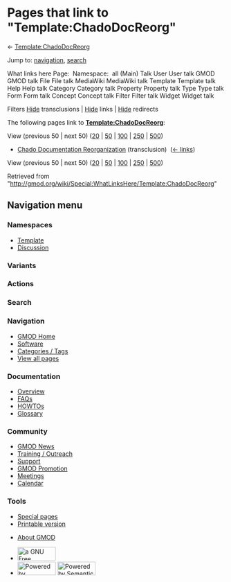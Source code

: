 <div id="mw-page-base" class="noprint">

</div>

<div id="mw-head-base" class="noprint">

</div>

<div id="content" class="mw-body" role="main">

<span id="top"></span>

<div id="mw-js-message" style="display:none;">

</div>



# <span dir="auto">Pages that link to "Template:ChadoDocReorg"</span>

<div id="bodyContent">

<div id="contentSub">

←
[Template:ChadoDocReorg](/wiki/Template:ChadoDocReorg "Template:ChadoDocReorg")

</div>

<div id="jump-to-nav" class="mw-jump">

Jump to: [navigation](#mw-navigation), [search](#p-search)

</div>

<div id="mw-content-text">

What links here Page:  Namespace:  all (Main) Talk User User talk GMOD
GMOD talk File File talk MediaWiki MediaWiki talk Template Template talk
Help Help talk Category Category talk Property Property talk Type Type
talk Form Form talk Concept Concept talk Filter Filter talk Widget
Widget talk

Filters
[Hide](/mediawiki/index.php?title=Special:WhatLinksHere/Template:ChadoDocReorg&hidetrans=1 "Special:WhatLinksHere/Template:ChadoDocReorg")
transclusions \|
[Hide](/mediawiki/index.php?title=Special:WhatLinksHere/Template:ChadoDocReorg&hidelinks=1 "Special:WhatLinksHere/Template:ChadoDocReorg")
links \|
[Hide](/mediawiki/index.php?title=Special:WhatLinksHere/Template:ChadoDocReorg&hideredirs=1 "Special:WhatLinksHere/Template:ChadoDocReorg")
redirects

The following pages link to
**[Template:ChadoDocReorg](/wiki/Template:ChadoDocReorg "Template:ChadoDocReorg")**:

View (previous 50 \| next 50)
([20](/mediawiki/index.php?title=Special:WhatLinksHere/Template:ChadoDocReorg&limit=20 "Special:WhatLinksHere/Template:ChadoDocReorg")
\|
[50](/mediawiki/index.php?title=Special:WhatLinksHere/Template:ChadoDocReorg&limit=50 "Special:WhatLinksHere/Template:ChadoDocReorg")
\|
[100](/mediawiki/index.php?title=Special:WhatLinksHere/Template:ChadoDocReorg&limit=100 "Special:WhatLinksHere/Template:ChadoDocReorg")
\|
[250](/mediawiki/index.php?title=Special:WhatLinksHere/Template:ChadoDocReorg&limit=250 "Special:WhatLinksHere/Template:ChadoDocReorg")
\|
[500](/mediawiki/index.php?title=Special:WhatLinksHere/Template:ChadoDocReorg&limit=500 "Special:WhatLinksHere/Template:ChadoDocReorg"))

- [Chado Documentation
  Reorganization](/wiki/Chado_Documentation_Reorganization "Chado Documentation Reorganization")
  (transclusion) ‎ <span class="mw-whatlinkshere-tools">([←
  links](/mediawiki/index.php?title=Special:WhatLinksHere&target=Chado+Documentation+Reorganization "Special:WhatLinksHere"))</span>

View (previous 50 \| next 50)
([20](/mediawiki/index.php?title=Special:WhatLinksHere/Template:ChadoDocReorg&limit=20 "Special:WhatLinksHere/Template:ChadoDocReorg")
\|
[50](/mediawiki/index.php?title=Special:WhatLinksHere/Template:ChadoDocReorg&limit=50 "Special:WhatLinksHere/Template:ChadoDocReorg")
\|
[100](/mediawiki/index.php?title=Special:WhatLinksHere/Template:ChadoDocReorg&limit=100 "Special:WhatLinksHere/Template:ChadoDocReorg")
\|
[250](/mediawiki/index.php?title=Special:WhatLinksHere/Template:ChadoDocReorg&limit=250 "Special:WhatLinksHere/Template:ChadoDocReorg")
\|
[500](/mediawiki/index.php?title=Special:WhatLinksHere/Template:ChadoDocReorg&limit=500 "Special:WhatLinksHere/Template:ChadoDocReorg"))

</div>

<div class="printfooter">

Retrieved from
"<http://gmod.org/wiki/Special:WhatLinksHere/Template:ChadoDocReorg>"

</div>

<div id="catlinks" class="catlinks catlinks-allhidden">

</div>

<div class="visualClear">

</div>

</div>

</div>

<div id="mw-navigation">

## Navigation menu

<div id="mw-head">



<div id="left-navigation">

<div id="p-namespaces" class="vectorTabs" role="navigation"
aria-labelledby="p-namespaces-label">

### Namespaces

- <span id="ca-nstab-template"><a href="/wiki/Template:ChadoDocReorg" accesskey="c"
  title="View the template [c]">Template</a></span>
- <span id="ca-talk"><a
  href="/mediawiki/index.php?title=Template_talk:ChadoDocReorg&amp;action=edit&amp;redlink=1"
  accesskey="t"
  title="Discussion about the content page [t]">Discussion</a></span>

</div>

<div id="p-variants" class="vectorMenu emptyPortlet" role="navigation"
aria-labelledby="p-variants-label">

### 

### Variants[](#)

<div class="menu">

</div>

</div>

</div>

<div id="right-navigation">



<div id="p-cactions" class="vectorMenu emptyPortlet" role="navigation"
aria-labelledby="p-cactions-label">

### Actions[](#)

<div class="menu">

</div>

</div>

<div id="p-search" role="search">

### Search

<div id="simpleSearch">

</div>

</div>

</div>

</div>

<div id="mw-panel">

<div id="p-logo" role="banner">

<a href="/wiki/Main_Page"
style="background-image: url(http://gmod.org/images/GMOD-cogs.png);"
title="Visit the main page"></a>

</div>

<div id="p-Navigation" class="portal" role="navigation"
aria-labelledby="p-Navigation-label">

### Navigation

<div class="body">

- <span id="n-GMOD-Home">[GMOD Home](/wiki/Main_Page)</span>
- <span id="n-Software">[Software](/wiki/GMOD_Components)</span>
- <span id="n-Categories-.2F-Tags">[Categories /
  Tags](/wiki/Categories)</span>
- <span id="n-View-all-pages">[View all
  pages](/wiki/Special:AllPages)</span>

</div>

</div>

<div id="p-Documentation" class="portal" role="navigation"
aria-labelledby="p-Documentation-label">

### Documentation

<div class="body">

- <span id="n-Overview">[Overview](/wiki/Overview)</span>
- <span id="n-FAQs">[FAQs](/wiki/Category:FAQ)</span>
- <span id="n-HOWTOs">[HOWTOs](/wiki/Category:HOWTO)</span>
- <span id="n-Glossary">[Glossary](/wiki/Glossary)</span>

</div>

</div>

<div id="p-Community" class="portal" role="navigation"
aria-labelledby="p-Community-label">

### Community

<div class="body">

- <span id="n-GMOD-News">[GMOD News](/wiki/GMOD_News)</span>
- <span id="n-Training-.2F-Outreach">[Training /
  Outreach](/wiki/Training_and_Outreach)</span>
- <span id="n-Support">[Support](/wiki/Support)</span>
- <span id="n-GMOD-Promotion">[GMOD
  Promotion](/wiki/GMOD_Promotion)</span>
- <span id="n-Meetings">[Meetings](/wiki/Meetings)</span>
- <span id="n-Calendar">[Calendar](/wiki/Calendar)</span>

</div>

</div>

<div id="p-tb" class="portal" role="navigation"
aria-labelledby="p-tb-label">

### Tools

<div class="body">

- <span id="t-specialpages"><a href="/wiki/Special:SpecialPages" accesskey="q"
  title="A list of all special pages [q]">Special pages</a></span>
- <span id="t-print"><a
  href="/mediawiki/index.php?title=Special:WhatLinksHere/Template:ChadoDocReorg&amp;printable=yes"
  rel="alternate" accesskey="p"
  title="Printable version of this page [p]">Printable version</a></span>

</div>

</div>

</div>

</div>

<div id="footer" role="contentinfo">

- <span id="footer-places-about">[About
  GMOD](/wiki/GMOD:About "GMOD:About")</span>

<!-- -->

- <span id="footer-copyrightico">[<img src="http://www.gnu.org/graphics/gfdl-logo-small.png" width="88"
  height="31" alt="a GNU Free Documentation License" />](http://www.gnu.org/licenses/fdl-1.3.html)</span>
- <span id="footer-poweredbyico">[<img src="/mediawiki/skins/common/images/poweredby_mediawiki_88x31.png"
  width="88" height="31" alt="Powered by MediaWiki" />](//www.mediawiki.org/)
  [<img
  src="/mediawiki/extensions/SemanticMediaWiki/includes/../resources/images/smw_button.png"
  width="88" height="31" alt="Powered by Semantic MediaWiki" />](https://www.semantic-mediawiki.org/wiki/Semantic_MediaWiki)</span>

<div style="clear:both">

</div>

</div>
